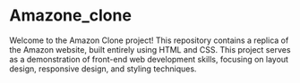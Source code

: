 # Amazone_clone
Welcome to the Amazon Clone project! This repository contains a replica of the Amazon website, built entirely using HTML and CSS. This project serves as a demonstration of front-end web development skills, focusing on layout design, responsive design, and styling techniques.
